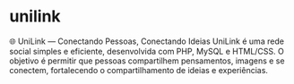 # unilink
🌐 UniLink — Conectando Pessoas, Conectando Ideias UniLink é uma rede social simples e eficiente, desenvolvida com PHP, MySQL e HTML/CSS. O objetivo é permitir que pessoas compartilhem pensamentos, imagens e se conectem, fortalecendo o compartilhamento de ideias e experiências.
